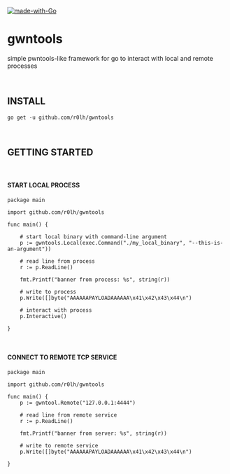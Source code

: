 [![made-with-Go](https://img.shields.io/badge/Made%20with-Go-1f425f.svg)](http://golang.org)

# gwntools
simple pwntools-like framework for go to interact with local and remote processes

&nbsp;
&nbsp;

## INSTALL
`go get -u github.com/r0lh/gwntools`

&nbsp;
&nbsp;
## GETTING STARTED
&nbsp;

#### START LOCAL PROCESS
```golang
package main

import github.com/r0lh/gwntools

func main() {

    # start local binary with command-line argument
    p := gwntools.Local(exec.Command("./my_local_binary", "--this-is-an-argument"))
     
    # read line from process
    r := p.ReadLine()
    
    fmt.Printf("banner from process: %s", string(r))
 
    # write to process
    p.Write([]byte("AAAAAAPAYLOADAAAAAA\x41\x42\x43\x44\n")
    
    # interact with process
    p.Interactive()
    
}
```
&nbsp;
#### CONNECT TO REMOTE TCP SERVICE
```golang
package main

import github.com/r0lh/gwntools

func main() {
    p := gwntool.Remote("127.0.0.1:4444")
        
    # read line from remote service
    r := p.ReadLine()
    
    fmt.Printf("banner from server: %s", string(r))
    
    # write to remote service
    p.Write([]byte("AAAAAAPAYLOADAAAAAA\x41\x42\x43\x44\n")
        
}
```
